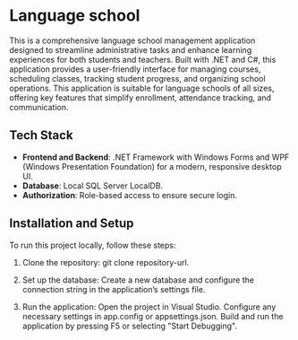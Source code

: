 # Language school
This is a comprehensive language school management application designed to streamline administrative tasks and enhance learning experiences for both students and teachers. Built with .NET and C#, this application provides a user-friendly interface for managing courses, scheduling classes, tracking student progress, and organizing school operations. This application is suitable for language schools of all sizes, offering key features that simplify enrollment, attendance tracking, and communication.

## Tech Stack
- **Frontend and Backend**: .NET Framework with Windows Forms and WPF (Windows Presentation Foundation) for a modern, responsive desktop UI.
- **Database**: Local SQL Server LocalDB.
- **Authorization**: Role-based access to ensure secure login.

## Installation and Setup
To run this project locally, follow these steps:

1. Clone the repository:
   git clone repository-url.

2. Set up the database:
Create a new database and configure the connection string in the application’s settings file.

3. Run the application:
Open the project in Visual Studio.
Configure any necessary settings in app.config or appsettings.json.
Build and run the application by pressing F5 or selecting "Start Debugging".
